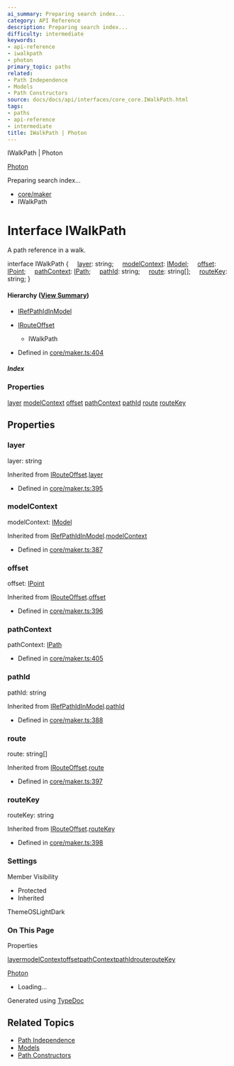 ```yaml
---
ai_summary: Preparing search index...
category: API Reference
description: Preparing search index...
difficulty: intermediate
keywords:
- api-reference
- iwalkpath
- photon
primary_topic: paths
related:
- Path Independence
- Models
- Path Constructors
source: docs/docs/api/interfaces/core_core.IWalkPath.html
tags:
- paths
- api-reference
- intermediate
title: IWalkPath | Photon
---
```

IWalkPath | Photon

[Photon](../index.md)




Preparing search index...

* [core/maker](../modules/core_core.md)
* IWalkPath

# Interface IWalkPath

A path reference in a walk.

interface IWalkPath {
    [layer](#layer): string;
    [modelContext](#modelcontext): [IModel](core_schema.IModel.md);
    [offset](#offset): [IPoint](core_schema.IPoint.md);
    [pathContext](#pathcontext): [IPath](core_schema.IPath.md);
    [pathId](#pathid): string;
    [route](#route): string[];
    [routeKey](#routekey): string;
}

#### Hierarchy ([View Summary](../hierarchy.md#core/maker.IWalkPath))

* [IRefPathIdInModel](core_core.IRefPathIdInModel.md)
* [IRouteOffset](core_core.IRouteOffset.md)
  + IWalkPath

* Defined in [core/maker.ts:404](https://github.com/mwhite454/photon/blob/main/packages/photon/src/core/maker.ts#L404)

##### Index

### Properties

[layer](#layer)
[modelContext](#modelcontext)
[offset](#offset)
[pathContext](#pathcontext)
[pathId](#pathid)
[route](#route)
[routeKey](#routekey)

## Properties

### layer

layer: string

Inherited from [IRouteOffset](core_core.IRouteOffset.md).[layer](core_core.IRouteOffset.md#layer)

* Defined in [core/maker.ts:395](https://github.com/mwhite454/photon/blob/main/packages/photon/src/core/maker.ts#L395)

### modelContext

modelContext: [IModel](core_schema.IModel.md)

Inherited from [IRefPathIdInModel](core_core.IRefPathIdInModel.md).[modelContext](core_core.IRefPathIdInModel.md#modelcontext)

* Defined in [core/maker.ts:387](https://github.com/mwhite454/photon/blob/main/packages/photon/src/core/maker.ts#L387)

### offset

offset: [IPoint](core_schema.IPoint.md)

Inherited from [IRouteOffset](core_core.IRouteOffset.md).[offset](core_core.IRouteOffset.md#offset)

* Defined in [core/maker.ts:396](https://github.com/mwhite454/photon/blob/main/packages/photon/src/core/maker.ts#L396)

### pathContext

pathContext: [IPath](core_schema.IPath.md)

* Defined in [core/maker.ts:405](https://github.com/mwhite454/photon/blob/main/packages/photon/src/core/maker.ts#L405)

### pathId

pathId: string

Inherited from [IRefPathIdInModel](core_core.IRefPathIdInModel.md).[pathId](core_core.IRefPathIdInModel.md#pathid)

* Defined in [core/maker.ts:388](https://github.com/mwhite454/photon/blob/main/packages/photon/src/core/maker.ts#L388)

### route

route: string[]

Inherited from [IRouteOffset](core_core.IRouteOffset.md).[route](core_core.IRouteOffset.md#route)

* Defined in [core/maker.ts:397](https://github.com/mwhite454/photon/blob/main/packages/photon/src/core/maker.ts#L397)

### routeKey

routeKey: string

Inherited from [IRouteOffset](core_core.IRouteOffset.md).[routeKey](core_core.IRouteOffset.md#routekey)

* Defined in [core/maker.ts:398](https://github.com/mwhite454/photon/blob/main/packages/photon/src/core/maker.ts#L398)

### Settings

Member Visibility

* Protected
* Inherited

ThemeOSLightDark

### On This Page

Properties

[layer](#layer)[modelContext](#modelcontext)[offset](#offset)[pathContext](#pathcontext)[pathId](#pathid)[route](#route)[routeKey](#routekey)

[Photon](../index.md)

* Loading...

Generated using [TypeDoc](https://typedoc.org/)

## Related Topics

- [Path Independence](../index.md)
- [Models](../index.md)
- [Path Constructors](../index.md)
